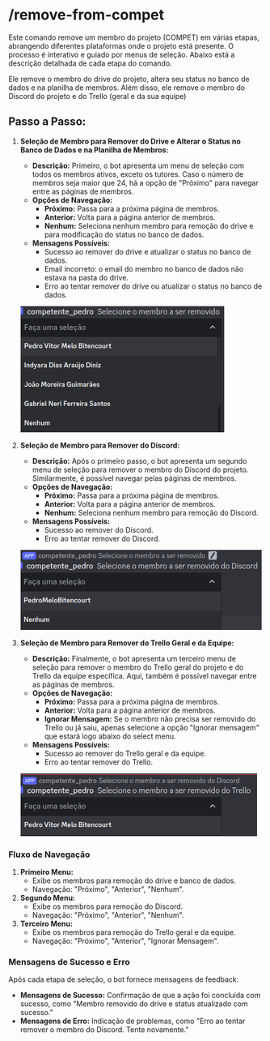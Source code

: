 # /remove-from-compet
Este comando remove um membro do projeto (COMPET) em várias etapas, abrangendo diferentes plataformas onde o projeto está presente. O processo é interativo e guiado por menus de seleção. Abaixo está a descrição detalhada de cada etapa do comando.

Ele remove o membro do drive do projeto, altera seu status no banco de dados e na planilha de membros. Além disso, ele remove o membro do Discord do projeto e do Trello (geral e da sua equipe)

## Passo a Passo:

1. **Seleção de Membro para Remover do Drive e Alterar o Status no Banco de Dados e na Planilha de Membros:**
    - **Descrição:** Primeiro, o bot apresenta um menu de seleção com todos os membros ativos, exceto os tutores. Caso o número de membros seja maior que 24, há a opção de "Próximo" para navegar entre as páginas de membros.
    - **Opções de Navegação:**
        - **Próximo:** Passa para a próxima página de membros.
        - **Anterior:** Volta para a página anterior de membros.
        - **Nenhum:** Seleciona nenhum membro para remoção do drive e para modificação do status no banco de dados.
    - **Mensagens Possíveis:**
        - Sucesso ao remover do drive e atualizar o status no banco de dados.
        - Email incorreto: o email do membro no banco de dados não estava na pasta do drive.
        - Erro ao tentar remover do drive ou atualizar o status no banco de dados.

    ![Seleção de Membro no Drive](./assets/remove-from-compet_drive-1.png)

2. **Seleção de Membro para Remover do Discord:**
    - **Descrição:** Após o primeiro passo, o bot apresenta um segundo menu de seleção para remover o membro do Discord do projeto. Similarmente, é possível navegar pelas páginas de membros.
    - **Opções de Navegação:**
        - **Próximo:** Passa para a próxima página de membros.
        - **Anterior:** Volta para a página anterior de membros.
        - **Nenhum:** Seleciona nenhum membro para remoção do Discord.
    - **Mensagens Possíveis:**
        - Sucesso ao remover do Discord.
        - Erro ao tentar remover do Discord.

    ![Seleção de Membro no Discord](./assets/remove-from-compet_discord-1.png)

3. **Seleção de Membro para Remover do Trello Geral e da Equipe:**
    - **Descrição:** Finalmente, o bot apresenta um terceiro menu de seleção para remover o membro do Trello geral do projeto e do Trello da equipe específica. Aqui, também é possível navegar entre as páginas de membros.
    - **Opções de Navegação:**
        - **Próximo:** Passa para a próxima página de membros.
        - **Anterior:** Volta para a página anterior de membros.
        - **Ignorar Mensagem:** Se o membro não precisa ser removido do Trello ou já saiu, apenas selecione a opção "Ignorar mensagem" que estará logo abaixo do select menu.
    - **Mensagens Possíveis:**
        - Sucesso ao remover do Trello geral e da equipe.
        - Erro ao tentar remover do Trello.

    ![Seleção de Membro no Trello](./assets/remove-from-compet_trello-1.png)

### Fluxo de Navegação
1. **Primeiro Menu:**
    - Exibe os membros para remoção do drive e banco de dados.
    - Navegação: "Próximo", "Anterior", "Nenhum".
2. **Segundo Menu:**
    - Exibe os membros para remoção do Discord.
    - Navegação: "Próximo", "Anterior", "Nenhum".
3. **Terceiro Menu:**
    - Exibe os membros para remoção do Trello geral e da equipe.
    - Navegação: "Próximo", "Anterior", "Ignorar Mensagem".

### Mensagens de Sucesso e Erro
Após cada etapa de seleção, o bot fornece mensagens de feedback:
- **Mensagens de Sucesso:** Confirmação de que a ação foi concluída com sucesso, como "Membro removido do drive e status atualizado com sucesso."
- **Mensagens de Erro:** Indicação de problemas, como "Erro ao tentar remover o membro do Discord. Tente novamente."